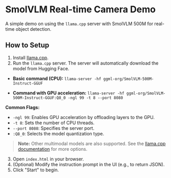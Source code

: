 # SmolVLM Real-time Camera Demo

A simple demo on using the `llama.cpp` server with SmolVLM 500M for real-time object detection.

## How to Setup

1.  Install [llama.cpp](https://github.com/ggml-org/llama.cpp).
2.  Run the `llama.cpp` server. The server will automatically download the model from Hugging Face.

   *   **Basic command (CPU):**
      ```llama-server -hf ggml-org/SmolVLM-500M-Instruct-GGUF```

   *   **Command with GPU acceleration:**
      ```llama-server -hf ggml-org/SmolVLM-500M-Instruct-GGUF:Q8_0 -ngl 99 -t 8 --port 8080```

   **Common Flags:**
   *   `-ngl 99`: Enables GPU acceleration by offloading layers to the GPU.
   *   `-t 8`: Sets the number of CPU threads.
   *   `--port 8080`: Specifies the server port.
   *   `:Q8_0`: Selects the model quantization type.

   > **Note:** Other multimodal models are also supported. See the [llama.cpp documentation](https://github.com/ggml-org/llama.cpp/blob/master/docs/multimodal.md) for more options.

3.  Open `index.html` in your browser.
4.  (Optional) Modify the instruction prompt in the UI (e.g., to return JSON).
5.  Click "Start" to begin.

